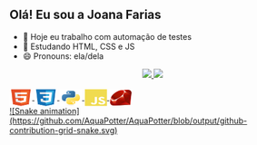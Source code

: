 ## Olá! Eu sou a Joana Farias

- 🔭 Hoje eu trabalho com automação de testes
- 🌱 Estudando HTML, CSS e JS
- 😄 Pronouns: ela/dela

<div align="center">
  <a href="https://github.com/AquaPotter">
  <img height="158em" src="https://github-readme-stats.vercel.app/api?username=AquaPotter&show_icons=true&theme=dracula&include_all_commits=true&count_private=true"/>
  <img height="158em" src="https://github-readme-stats.vercel.app/api/top-langs/?username=AquaPotter&layout=compact&langs_count=7&theme=dracula"/>
</div>
  
<div style="display: inline_block"><br>
  <img align="center" alt="Joana-HTML" height="30" width="40" src="https://raw.githubusercontent.com/devicons/devicon/master/icons/html5/html5-original.svg">
  <img align="center" alt="Joana-CSS" height="30" width="40" src="https://raw.githubusercontent.com/devicons/devicon/master/icons/css3/css3-original.svg">
  <img align="center" alt="Rafa-Python" height="30" width="40" src="https://raw.githubusercontent.com/devicons/devicon/master/icons/python/python-original.svg">  
  <img align="center" alt="Rafa-Js" height="30" width="40" src="https://raw.githubusercontent.com/devicons/devicon/master/icons/javascript/javascript-plain.svg">
  <img align="center" alt="Joana-Ruby" height="30" width="40" src="https://raw.githubusercontent.com/devicons/devicon/master/icons/ruby/ruby-original.svg"
</div>

<div>
    ![Snake animation](https://github.com/AquaPotter/AquaPotter/blob/output/github-contribution-grid-snake.svg)
</div>

